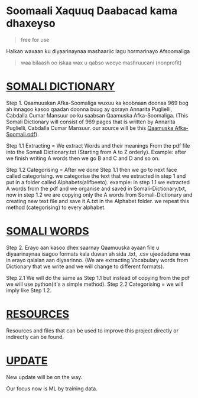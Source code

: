 # Soomaali Xaquuq Daabacad kama dhaxeyso

> free for use

Halkan waxaan ku diyaarinaynaa mashaariic lagu hormarinayo Afsoomaliga
> waa bilaash oo iskaa wax u qabso weeye mashruucani (nonprofit)

# [SOMALI DICTIONARY](https://github.com/yahyaqowle/Afsoomali/tree/main/Somali-Dictionary)
Step 1. Qaamuuskan Afka-Soomaliga wuxuu ka koobnaan doonaa 969 bog ah innagoo kasoo qaadan doonna buug ay qorayn Annarita Puglielli, Cabdalla Cumar Mansuur oo ku saabsan Qaamuska Afka-Soomaliga. (This Somali Dictionary will consist of 969 pages that is written by Annarita Puglielli, Cabdalla Cumar Mansuur. our source will be this [Qaamuska Afka-Soomali.pdf](https://github.com/yahyaqowle/Afsoomali/blob/main/Source/Qaamuska%20Afka-soomali.pdf)).

Step 1.1 Extracting = We extract Words and their meanings From the pdf file into the Somali Dictionary.txt (Starting from A to Z orderly). Example: after we finish writing A words then we go B and C and D and so on.

Step 1.2 Categorising = After we done Step 1.1 then we go to next face called categorising. we categorise the text that we extracted in step 1 and put in a folder called Alphabets(alifbeeto). example: in step 1.1 we extracted A words from the pdf and we organise and saved in Somali-Dictionary.txt, now in step 1.2 we are copying only the A words from Somali-Dictionary and creating new text file and save it A.txt in the Alphabet folder. we repeat this method
(categorising) to every alphabet.

# [SOMALI WORDS](https://github.com/yahyaqowle/Afsoomali/tree/main/Somali-Words)

Step 2. Erayo aan kasoo dhex saarnay Qaamuuska ayaan file u diyaarinaynaa isagoo formats kala duwan ah sida .txt, .csv ujeedaduna waa in erayo qalalan aan diyaarinno.
(We are extracting Vocabulary words from Dictionary that we write and we will change to different formats).

Step 2.1 We will do the same as Step 1.1 but instead of copying from the pdf we will use python(it's a simple method).
Step 2.2 Categorising = we will imply like Step 1.2.

# [RESOURCES](https://github.com/yahyaqowle/Afsoomali/tree/Learning-Somali/Resources)

Resources and files that can be used to improve this project directly or indirectly can be found.

# [UPDATE]()

New update will be on the way.

Our focus now is ML by training data.
